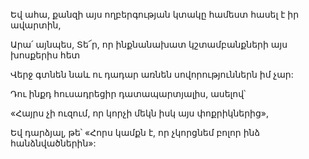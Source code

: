 Եվ ահա, քանզի այս ողբերգության կտակը համեստ հասել է իր ավարտին,


Արա՛ այնպես, Տե՜ր, որ ինքնանախատ կշտամբանքների այս խոսքերիս հետ


Վերջ գտնեն նաև ու դադար առնեն սովորություններն իմ չար:


Դու ինքդ հուսադրեցիր դատապարտյալիս, ասելով՝


«Հայրս չի ուզում, որ կորչի մեկն իսկ այս փոքրիկներից»,


Եվ դարձյալ, թե՝ «Հորս կամքն է, որ չկորցնեմ բոլոր ինձ հանձնվածներին»: